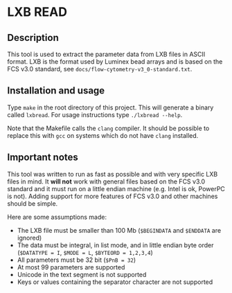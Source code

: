 LXB READ
========

Description
-----------

This tool is used to extract the parameter data from LXB files in ASCII format.
LXB is the format used by Luminex bead arrays and is based on the FCS v3.0
standard, see `docs/flow-cytometry-v3_0-standard.txt`.

Installation and usage
----------------------

Type `make` in the root directory of this project.  This will generate a binary
called `lxbread`.  For usage instructions type `./lxbread --help`.

Note that the Makefile calls the `clang` compiler.  It should be possible to
replace this with `gcc` on systems which do not have `clang` installed.

Important notes
---------------

This tool was written to run as fast as possible and with very specific LXB
files in mind.  It **will not** work with general files based on the FCS v3.0
standard and it must run on a little endian machine (e.g. Intel is ok, PowerPC
is not).  Adding support for more features of FCS v3.0 and other machines
should be simple.

Here are some assumptions made:

*   The LXB file must be smaller than 100 Mb (`$BEGINDATA` and `$ENDDATA` are
    ignored)
*   The data must be integral, in list mode, and in little endian byte order
    (`$DATATYPE = I`, `$MODE = L`, `$BYTEORD = 1,2,3,4`)
*   All parameters must be 32 bit (`$PnB = 32`) 
*   At most 99 parameters are supported
*   Unicode in the text segment is not supported
*   Keys or values containing the separator character are not supported
